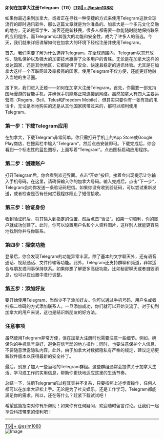 **如何在加拿大注册Telegram（TG）[[TG💪+ @esim1088](https://t.me/s/esim1088)]**

如果你最近来到加拿大，或者正在寻找一种便捷的方式来使用Telegram这款全球流行的即时通讯软件，那么这篇文章就是为你准备的。加拿大是一个多元文化交融的地方，无论是留学生、游客还是新移民，很多人都需要一款能随时随地保持联系的应用程序。而Telegram以其强大的功能和安全性，成为了许多人的首选。今天，我们就来详细讲解如何在加拿大的环境下轻松注册并使用Telegram。

首先，我们需要了解为什么选择Telegram。在全球范围内，Telegram以其开放性、隐私保护以及强大的加密技术赢得了众多用户的青睐。无论是在加拿大这样的发达国家，还是其他地区，它都提供了安全、快速且稳定的通讯体验。尤其是在加拿大这样一个互联网普及率极高的国家，使用Telegram不仅方便，还能更好地融入当地的生活圈。

接下来，我们进入正题——如何在加拿大注册Telegram。首先，你需要一部支持国际漫游的智能手机，并确保手机能够正常连接到网络。虽然加拿大有四大主要运营商（Rogers、Bell、Telus和Freedom Mobile），但其实只要你有一张有效的电话卡，无论是本地购买的还是从其他国家携带过来的，都可以顺利使用Telegram。

### 第一步：下载Telegram应用

在加拿大，下载Telegram非常简单。你只需打开手机上的App Store或Google Play商店，在搜索栏中输入“Telegram”，然后点击安装即可。下载完成后，你会看到一个标志性的蓝色图标，上面写着“Telegram”。点击图标启动应用程序。

### 第二步：创建账户

打开Telegram后，你会看到欢迎界面。点击“开始”按钮，接着会出现提示让你输入手机号码。在这里，请确保输入你的加拿大号码。输入完成后，点击“下一步”，Telegram会向你发送一条验证码短信。如果你没有收到验证码，可以尝试重新发送，或者检查是否有任何拦截程序阻止了短信接收。

### 第三步：验证身份

收到验证码后，将其输入到指定的位置，然后点击“验证”。如果一切顺利，你的账户就成功创建了。此时，你可以设置用户名和个人资料图片，这样别人就能更容易地找到你并与你联系。

### 第四步：探索功能

登录后，你会发现Telegram的功能异常丰富。除了基本的文字聊天外，还有语音通话、视频通话、文件传输等功能。此外，Telegram还支持群聊和频道，非常适合与朋友或同事保持联系。如果你想了解更多高级功能，比如秘密聊天或者自毁消息，也可以在设置中进行调整。

### 第五步：添加好友

要开始使用Telegram，当然少不了添加好友。你可以通过手机号码、用户名或者扫描二维码的方式添加联系人。一旦添加成功，你们就可以开始交流了。对于初到加拿大的用户来说，这也是结识新朋友的好方法。

### 注意事项

虽然使用Telegram非常方便，但在加拿大注册时也需要注意一些细节。例如，确保你的手机信号良好，避免在信号弱的地方操作；同时，也要注意保护个人信息，不要随意泄露隐私内容。此外，由于加拿大对数据隐私有严格的规定，建议定期更新软件版本以获得最新的安全补丁。

最后，别忘了加入一些当地的Telegram群组。这些群组通常会提供关于加拿大生活、学习或工作的实用信息，帮助你更快地适应这里的生活节奏。

总结一下，注册Telegram的过程其实并不复杂，只要按照上述步骤操作，任何人都可以在加拿大轻松上手。无论是为了社交娱乐，还是工作学习，Telegram都能满足你的需求。所以，还在等什么？赶紧下载试试吧！

希望这篇指南对你有所帮助！如果你有任何疑问，欢迎随时留言讨论。让我们一起享受科技带来的便利吧！

---

[TG💪+ @esim1088](https://t.me/s/esim1088)  
![Image](https://i.postimg.cc/4NQfJmqS/Snipaste-2025-05-13-00-14-12.png)